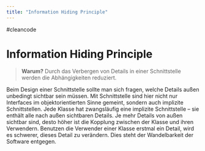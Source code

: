 ```yaml
---
title: "Information Hiding Principle"
---
```

#cleancode 
# Information Hiding Principle

>**Warum?**
>Durch das Verbergen von Details in einer Schnittstelle werden die Abhängigkeiten reduziert.

Beim Design einer Schnittstelle sollte man sich fragen, welche Details außen unbedingt sichtbar sein müssen. Mit Schnittstelle sind hier nicht nur Interfaces im objektorientierten Sinne gemeint, sondern auch implizite Schnittstellen. Jede Klasse hat zwangsläufig eine implizite Schnittstelle – sie enthält alle nach außen sichtbaren Details. Je mehr Details von außen sichtbar sind, desto höher ist die Kopplung zwischen der Klasse und ihren Verwendern. Benutzen die Verwender einer Klasse erstmal ein Detail, wird es schwerer, dieses Detail zu verändern. Dies steht der Wandelbarkeit der Software entgegen.